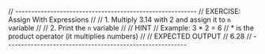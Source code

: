 // ---------------------------------------------------------
// EXERCISE: Assign With Expressions
//
//  1. Multiply 3.14 with 2 and assign it to `n` variable
//
//  2. Print the `n` variable
//
// HINT
//  Example: 3 * 2 = 6
//  * is the product operator (it multiplies numbers)
//
// EXPECTED OUTPUT
//  6.28
// ---------------------------------------------------------